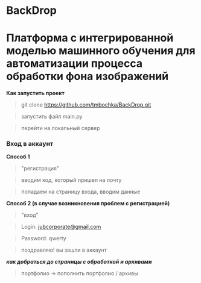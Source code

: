 # BackDrop

# Платформа с интегрированной моделью машинного обучения для автоматизации процесса обработки фона изображений

__Как запустить проект__

> git clone https://github.com/tmbochka/BackDrop.git

> запустить файл main.py

> перейти на локальный сервер

### Вход в аккаунт

__Способ 1__

> "регистрация"

> вводим код, который пришел на почту

> попадаем на страницу входа, вводим данные

__Способ 2 (в случае возникновения проблем с регистрацией)__

> "вход"

> Login: jubcorporate@gmail.com

> Password: qwerty

> поздравляю! вы зашли в аккаунт

___как добраться до страницы с обработкой и архивами___

> портфолио -> пополнить портфолио / архивы
